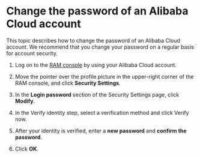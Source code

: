 # Change the password of an Alibaba Cloud account

This topic describes how to change the password of an Alibaba Cloud account. We recommend that you change your password on a regular basis for account security.

1.  Log on to the [RAM console](https://ram.console.aliyun.com/) by using your Alibaba Cloud account.

2.  Move the pointer over the profile picture in the upper-right corner of the RAM console, and click **Security Settings**.

3.  In the **Login password** section of the Security Settings page, click **Modify**.

4.  In the Verify identity step, select a verification method and click Verify now.

5.  After your identity is verified, enter a **new password** and **confirm the password**.

6.  Click **OK**.


